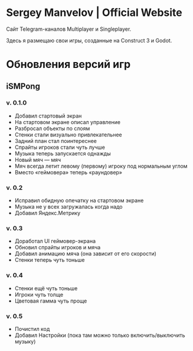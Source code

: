 # Sergey Manvelov | Official Website

Сайт Telegram-каналов Multiplayer и Singleplayer.

Здесь я размещаю свои игры, созданные на Construct 3 и Godot.

# Обновления версий игр
## iSMPong
### v. 0.1.0
- Добавил стартовый экран
- На стартовом экране описал управление
- Разбросал объекты по слоям
- Стенки стали визуально привлекательнее
- Задний план стал поинтереснее
- Спрайты игроков стали чуть лучше
- Музыка теперь запускается однажды
- Новый мяч — мяч
- Мяч всегда летит левому (первому) игроку под нормальным углом
- Вместо «геймовера» теперь «раундовер»

### v. 0.2
- Исправил обидную опечатку на стартовом экране
- Музыка не у всех загружалась когда надо
- Добавил Яндекс.Метрику

### v. 0.3
- Доработал UI геймовер-экрана
- Обновил спрайты игроков и мяча
- Добавил анимацию мяча (она зависит от его скорости)
- Стенки теперь чуть тоньше

### v. 0.4
- Стенки ещё чуть тоньше
- Игроки чуть толще
- Цветовая гамма чуть проще

### v. 0.5
- Почистил код
- Добавил Настройки (пока там можно только включить/выключить музыку)
